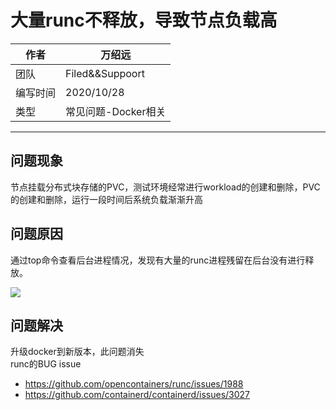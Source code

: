 # 大量runc不释放，导致节点负载高

|作者|万绍远|
|---|---
|团队|Filed&&Suppoort
|编写时间|2020/10/28
|类型|常见问题-Docker相关

---

## 问题现象
节点挂载分布式块存储的PVC，测试环境经常进行workload的创建和删除，PVC的创建和删除，运行一段时间后系统负载渐渐升高

## 问题原因

通过top命令查看后台进程情况，发现有大量的runc进程残留在后台没有进行释放。  

![](https://rancher-support-1256858200.cos.ap-shenzhen-fsi.myqcloud.com/Rancher%E5%B8%B8%E8%A7%81%E9%97%AE%E9%A2%98/Docker%E7%9B%B8%E5%85%B3/%E5%A4%A7%E9%87%8Frunc%E4%B8%8D%E9%87%8A%E6%94%BE%EF%BC%8C%E5%AF%BC%E8%87%B4%E8%8A%82%E7%82%B9%E8%B4%9F%E8%BD%BD%E9%AB%98/problem_16.png)

## 问题解决

升级docker到新版本，此问题消失  
runc的BUG issue  

* https://github.com/opencontainers/runc/issues/1988
* https://github.com/containerd/containerd/issues/3027